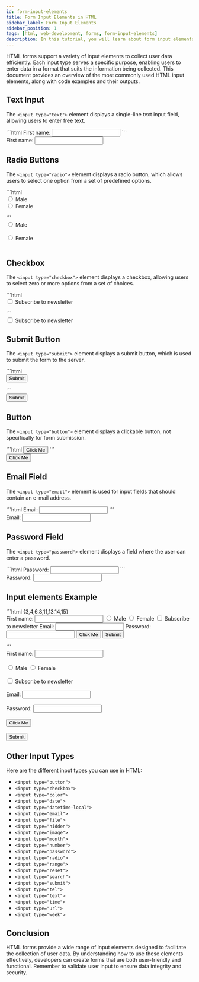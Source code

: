 ```yaml
---
id: form-input-elements
title: Form Input Elements in HTML
sidebar_label: Form Input Elements
sidebar_position: 1
tags: [html, web-development, forms, form-input-elements]
description: In this tutorial, you will learn about form input elements in HTML. Form input elements are used to collect user input on web pages, such as text fields, radio buttons, checkboxes, and more.
---
```


HTML forms support a variety of input elements to collect user data efficiently. Each input type serves a specific purpose, enabling users to enter data in a format that suits the information being collected. This document provides an overview of the most commonly used HTML input elements, along with code examples and their outputs.

## Text Input

The `<input type="text">` element displays a single-line text input field, allowing users to enter free text.

<Tabs>
    <TabItem value="HTML">
    ```html
    <label for="fname">First name:</label>
    <input type="text" id="fname" name="fname">
    ```
    </TabItem>
    <TabItem value="Ouput">
        <BrowserWindow>
            <div>
                <label for="fname">First name:</label>
                <input type="text" id="fname" name="fname"></input>
            </div>
        </BrowserWindow>
    </TabItem>
</Tabs>

## Radio Buttons

The `<input type="radio">` element displays a radio button, which allows users to select one option from a set of predefined options.

<Tabs>
    <TabItem value="HTML">
    ```html
    <form>
        <input type="radio" id="male" name="gender" value="male">
        <label for="male">Male</label><br>
        <input type="radio" id="female" name="gender" value="female">
        <label for="female">Female</label><br>
    </form>
    ```
    </TabItem>
    <TabItem value="Ouput">
        <BrowserWindow>
            <div>
            <form>
            <input type="radio" id="male" name="gender" value="male"></input>
            <label for="male">Male</label><br></br>
            <input type="radio" id="female" name="gender" value="female"></input>
            <label for="female">Female</label><br></br>
            </form>
            </div>
        </BrowserWindow>
    </TabItem>
</Tabs>

## Checkbox

The `<input type="checkbox">` element displays a checkbox, allowing users to select zero or more options from a set of choices.

<Tabs>
    <TabItem value="HTML">
    ```html
    <form>
        <input type="checkbox" id="subscribe" name="subscribe" value="newsletter">
        <label for="subscribe">Subscribe to newsletter</label>
    </form>
    ```
    </TabItem>
    <TabItem value="Ouput">
        <BrowserWindow>
            <div>
                <form>
                    <input type="checkbox" id="subscribe" name="subscribe" value="newsletter"></input>
                    <label for="subscribe">Subscribe to newsletter</label>
                </form>
            </div>
        </BrowserWindow>
    </TabItem>
</Tabs>

## Submit Button

The `<input type="submit">` element displays a submit button, which is used to submit the form to the server.

<Tabs>
    <TabItem value="HTML">
```html
<form>
  <input type="submit" value="Submit">
</form>
```
    </TabItem>
    <TabItem value="Ouput">
        <BrowserWindow>
            <div>
            <form>
  <input type="submit" value="Submit"></input>
</form>
            </div>
        </BrowserWindow>
    </TabItem>
</Tabs>

## Button

The `<input type="button">` element displays a clickable button, not specifically for form submission.

<Tabs>
    <TabItem value="HTML">
    ```html
    <input type="button" value="Click Me" onclick="alert('Hello World!')"></input>
    ```
    </TabItem>
    <TabItem value="Ouput">
        <BrowserWindow>
            <div>
            <input type="button" value="Click Me" onclick="alert('Hello World!')"></input>
            </div>
        </BrowserWindow>
    </TabItem>
</Tabs>

## Email Field

The `<input type="email">` element is used for input fields that should contain an e-mail address.

<Tabs>
    <TabItem value="HTML">
    ```html
    <label for="email">Email:</label>
    <input type="email" id="email" name="email">
    ```
    </TabItem>
    <TabItem value="Ouput">
        <BrowserWindow>
            <div>
            <label for="email">Email:</label>
            <input type="email" id="email" name="email"></input>
            </div>
        </BrowserWindow>
    </TabItem>
</Tabs>

## Password Field

The `<input type="password">` element displays a field where the user can enter a password.

<Tabs>
    <TabItem value="HTML">
    ```html
    <label for="pwd">Password:</label>
    <input type="password" id="pwd" name="pwd">
    ```
    </TabItem>
    <TabItem value="Ouput">
        <BrowserWindow>
            <div>
            <label for="pwd">Password:</label>
            <input type="password" id="pwd" name="pwd"></input>
            </div>
        </BrowserWindow>
    </TabItem>
</Tabs>

## Input elements Example
<Tabs>
    <TabItem value="HTML">
    ```html {3,4,6,8,11,13,14,15}
    <form action="/submit" method="post">
        <label for="fname">First name:</label>
        <input type="text" id="fname" name="fname"></input>
        <input type="radio" id="male" name="gender" value="male"></input>
        <label for="male">Male</label>
        <input type="radio" id="female" name="gender" value="female"></input>
        <label for="female">Female</label>
        <input type="checkbox" id="subscribe" name="subscribe" value="newsletter"></input>
        <label for="subscribe">Subscribe to newsletter</label>
        <label for="email">Email:</label>
        <input type="email" id="email" name="email"></input>
        <label for="pwd">Password:</label>
        <input type="password" id="pwd" name="pwd"></input>
        <input type="button" value="Click Me"></input>
        <input type="submit" value="Submit"></input>
    </form>
    ```
    </TabItem>
    <TabItem value="Ouput">
        <BrowserWindow>
            <div>
            <form action="/submit" method="post">
                <label for="fname">First name:</label>
                <input type="text" id="fname" name="fname"></input><br></br>
                <input type="radio" id="male" name="gender" value="male"></input>
                <label for="male">Male</label>
                <input type="radio" id="female" name="gender" value="female"></input>
                <label for="female">Female</label><br></br>
                <input type="checkbox" id="subscribe" name="subscribe" value="newsletter"></input>
                <label for="subscribe">Subscribe to newsletter</label><br></br>
                <label for="email">Email:</label>
                <input type="email" id="email" name="email"></input><br></br>
                <label for="pwd">Password:</label>
                <input type="password" id="pwd" name="pwd"></input><br></br>
                <input type="button" value="Click Me" onclick="alert('Hello World!')"></input><br></br>
                <input type="submit" value="Submit"></input>
            </form>
            </div>
        </BrowserWindow>
    </TabItem>
</Tabs>

## Other Input Types
Here are the different input types you can use in HTML:

- `<input type="button">`
- `<input type="checkbox">`
- `<input type="color">`
- `<input type="date">`
- `<input type="datetime-local">`
- `<input type="email">`
- `<input type="file">`
- `<input type="hidden">`
- `<input type="image">`
- `<input type="month">`
- `<input type="number">`
- `<input type="password">`
- `<input type="radio">`
- `<input type="range">`
- `<input type="reset">`
- `<input type="search">`
- `<input type="submit">`
- `<input type="tel">`
- `<input type="text">`
- `<input type="time">`
- `<input type="url">`
- `<input type="week">`


## Conclusion

HTML forms provide a wide range of input elements designed to facilitate the collection of user data. By understanding how to use these elements effectively, developers can create forms that are both user-friendly and functional. Remember to validate user input to ensure data integrity and security.